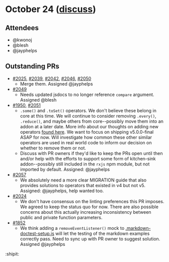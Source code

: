 # October 24 ([discuss](https://github.com/ReactiveX/rxjs-core-notes/pull/2))

## Attendees

* @kwonoj
* @blesh
* @jayphelps

## Outstanding PRs

* [#2025](https://github.com/ReactiveX/rxjs/pull/2025), [#2039](https://github.com/ReactiveX/rxjs/pull/2039), [#2042](https://github.com/ReactiveX/rxjs/pull/2042), [#2046](https://github.com/ReactiveX/rxjs/pull/2046), [#2050](https://github.com/ReactiveX/rxjs/pull/2050)
  * Merge them. Assigned @jayphelps
* [#2049](https://github.com/ReactiveX/rxjs/pull/2049)
  * Needs updated jsdocs to no longer reference `compare` argument. Assigned @blesh
* [#1950](https://github.com/ReactiveX/rxjs/pull/1950), [#2051](https://github.com/ReactiveX/rxjs/pull/2051)
  * `.some()` and `.toSet()` operators. We don't believe these belong in core at this time. We will continue to consider removing `.every()`, `.reduce()`, and maybe others from core--possibly move them into an addon at a later date. More info about our thoughts on adding new operators [found here](https://github.com/ReactiveX/rxjs-core-notes/blob/32ea3f8e3488c38b4498492ba442efaf93667c7a/2016-10/october-10.md#official-stanceprocess-on-adding-new-operators-1950-1928). We want to focus on shipping v5.0.0-final ASAP for now. Will investigate how common these other similar operators are used in real world code to inform our decision on whether to remove them or not.
  * Discuss with PR owners if they'd like to keep the PRs open until then and/or help with the efforts to support some form of kitchen-sink addon--possibly still included in the `rxjs` npm module, but not imported by default. Assigned: @jayphelps
* [#2057](https://github.com/ReactiveX/rxjs/pull/2057)
  * We absolutely need a more clear MIGRATION guide that also provides solutions to operators that existed in v4 but not v5. Assigned: @jayphelps, help wanted too.
* [#2024](https://github.com/ReactiveX/rxjs/pull/2024)
  * We don't have consensus on the linting preferences this PR imposes. We agreed to keep the status quo for now. There are also possible concerns about this actually increasing inconsistency between public and private function parameters.
* [#1852](https://github.com/ReactiveX/rxjs/pull/1852)
  * We think adding a `removeEventListener()` mock to [.markdown-doctest-setup.js](https://github.com/ReactiveX/rxjs/blob/fee7585b4d2ed786065a40e580b862bfd9211281/.markdown-doctest-setup.js#L26) will let the testing of the markdown examples correctly pass. Need to sync up with PR owner to suggest solution. Assigned @jayphelps

:shipit:
